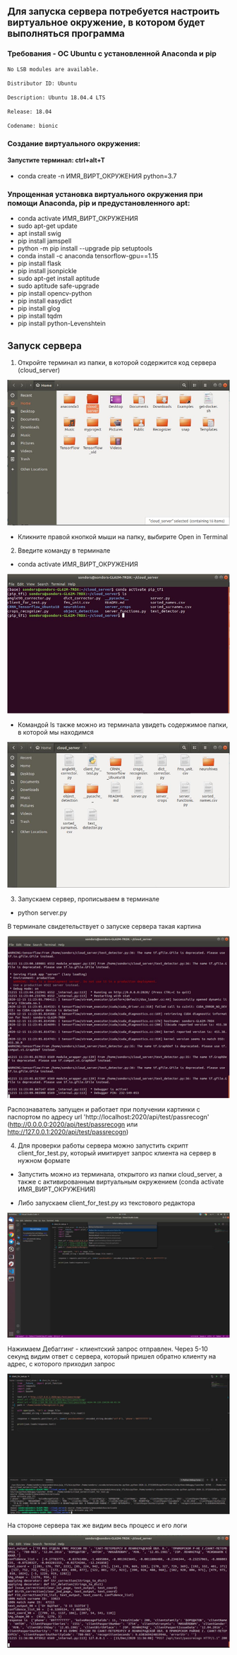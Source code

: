 ## Для запуска сервера потребуется настроить виртуальное окружение, в котором будет выполняться программа

### Требования - ОС Ubuntu с установленной Anaconda и pip

```
No LSB modules are available.

Distributor ID: Ubuntu

Description: Ubuntu 18.04.4 LTS

Release: 18.04

Codename: bionic
```

### Создание виртуального окружения:

#### Запустите терминал: ctrl+alt+T

- conda create -n ИМЯ_ВИРТ_ОКРУЖЕНИЯ python=3.7

### Упрощенная установка виртуального окружения при помощи Anaconda, pip и предустановленного apt:

- conda activate ИМЯ_ВИРТ_ОКРУЖЕНИЯ
- sudo apt-get update
- apt install swig  
- pip install jamspell  
- python -m pip install --upgrade pip setuptools  
- conda install -c anaconda tensorflow-gpu==1.15
- pip install flask
- pip install jsonpickle
- sudo apt-get install aptitude
- sudo aptitude safe-upgrade
- pip install opencv-python
- pip install easydict
- pip install glog
- pip install tqdm
- pip install python-Levenshtein

## Запуск сервера

1) Откройте терминал из папки, в которой содержится код сервера (cloud_server)

![](https://github.com/IgorSondors/TurnSrverOn/blob/main/screenshots/photo_2020-12-15_11-10-06.jpg)

- Кликните правой кнопкой мыши на папку, выбирите Open in Terminal

2) Введите команду в терминале

- conda activate ИМЯ_ВИРТ_ОКРУЖЕНИЯ

![Теминал должен выглядеть примерно так](https://github.com/IgorSondors/TurnSrverOn/blob/main/screenshots/photo_2020-12-15_11-14-32.jpg)

- Командой ls также можно из терминала увидеть содержимое папки, в которой мы находимся

![](https://github.com/IgorSondors/TurnSrverOn/blob/main/screenshots/photo_2020-12-15_11-15-59.jpg)

3) Запускаем сервер, прописываем в терминале

- python server.py

В терминале свидетельствует о запуске сервера такая картина 

![](https://github.com/IgorSondors/TurnSrverOn/blob/main/screenshots/photo_2020-12-15_11-23-45.jpg)

Распознаватель запущен и работает при получении картинки с паспортом по адресу url 'http://localhost:2020/api/test/passrecogn' (http://0.0.0.0:2020/api/test/passrecogn или http://127.0.0.1:2020/api/test/passrecogn)

4) Для проверки работы сервера можно запустить скрипт client_for_test.py, который имитирует запрос клиента на сервер в нужном формате

- Запустить можно из терминала, открытого из папки cloud_server, а также с активированным виртуальным окружением (conda activate ИМЯ_ВИРТ_ОКРУЖЕНИЯ)

- Либо запускаем client_for_test.py из текстового редактора 

![](https://github.com/IgorSondors/TurnSrverOn/blob/main/screenshots/photo_2020-12-15_11-35-54.jpg)

Нажимаем Дебаггинг - клиентский запрос отправлен. Через 5-10 секунд видим ответ с сервера, который пришел обратно клиенту на адрес, с которого приходил запрос

![](https://github.com/IgorSondors/TurnSrverOn/blob/main/screenshots/photo_2020-12-15_11-36-57.jpg)

На стороне сервера так же видим весь процесс и его логи

![](https://github.com/IgorSondors/TurnSrverOn/blob/main/screenshots/photo_2020-12-15_11-37-01.jpg)
